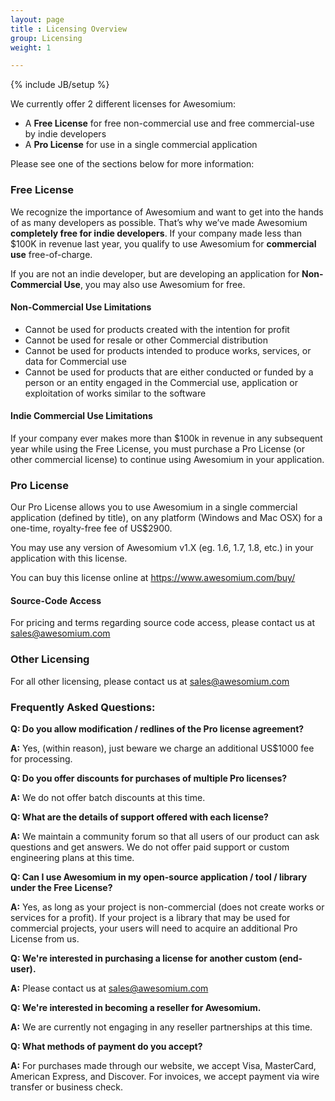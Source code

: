 ```yaml
---
layout: page
title : Licensing Overview
group: Licensing
weight: 1

---
```

{% include JB/setup %}


We currently offer 2 different licenses for Awesomium:

 * A **Free License** for free non-commercial use and free commercial-use by indie developers
 * A **Pro License** for use in a single commercial application

Please see one of the sections below for more information:

### Free License

We recognize the importance of Awesomium and want to get into the hands of as many developers as possible. That’s why we’ve made Awesomium **completely free for indie developers**. If your company made less than $100K in revenue last year, you qualify to use Awesomium for **commercial use** free-of-charge.

If you are not an indie developer, but are developing an application for **Non-Commercial Use**, you may also use Awesomium for free.

#### Non-Commercial Use Limitations

 * Cannot be used for products created with the intention for profit
 * Cannot be used for resale or other Commercial distribution
 * Cannot be used for products intended to produce works, services, or data for Commercial use
 * Cannot be used for products that are either conducted or funded by a person or an entity engaged in the Commercial use, application or exploitation of works similar to the software

#### Indie Commercial Use Limitations

If your company ever makes more than $100k in revenue in any subsequent year while using the Free License, you must purchase a Pro License (or other commercial license) to continue using Awesomium in your application.

### Pro License

Our Pro License allows you to use Awesomium in a single commercial application (defined by title), on any platform (Windows and Mac OSX) for a one-time, royalty-free fee of US$2900.

You may use any version of Awesomium v1.X (eg. 1.6, 1.7, 1.8, etc.) in your application with this license.

You can buy this license online at https://www.awesomium.com/buy/

#### Source-Code Access

For pricing and terms regarding source code access, please contact us at sales@awesomium.com

### Other Licensing

For all other licensing, please contact us at sales@awesomium.com

### Frequently Asked Questions:

**Q: Do you allow modification / redlines of the Pro license agreement?**

**A:** Yes, (within reason), just beware we charge an additional US$1000 fee for processing.

**Q: Do you offer discounts for purchases of multiple Pro licenses?**

**A:** We do not offer batch discounts at this time.

**Q: What are the details of support offered with each license?**

**A:** We maintain a community forum so that all users of our product can ask questions and get answers. We do not offer paid support or custom engineering plans at this time.

**Q: Can I use Awesomium in my open-source application / tool / library under the Free License?**

**A:** Yes, as long as your project is non-commercial (does not create works or services for a profit). If your project is a library that may be used for commercial projects, your users will need to acquire an additional Pro License from us.

**Q: We're interested in purchasing a license for another custom (end-user).**

**A:** Please contact us at sales@awesomium.com

**Q: We're interested in becoming a reseller for Awesomium.**

**A:** We are currently not engaging in any reseller partnerships at this time.

**Q: What methods of payment do you accept?**

**A:** For purchases made through our website, we accept Visa, MasterCard, American Express, and Discover. For invoices, we accept payment via wire transfer or business check.

 